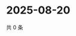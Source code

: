 # 2025-08-20

共 0 条

<!-- BEGIN ZHIHUQUESTIONS -->
<!-- 最后更新时间 Wed Aug 20 2025 15:11:54 GMT+0800 (China Standard Time) -->

<!-- END ZHIHUQUESTIONS -->
